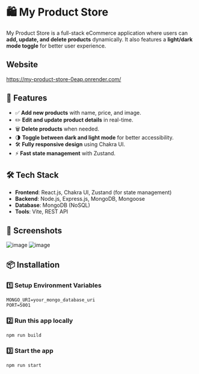 # 🛍️ My Product Store
My Product Store is a full-stack eCommerce application where users can **add, update, and delete products** dynamically. It also features a **light/dark mode toggle** for better user experience.
## Website 
https://my-product-store-0eap.onrender.com/
## 🚀 Features
- ✅ **Add new products** with name, price, and image.
- ✏️ **Edit and update product details** in real-time.
- 🗑️ **Delete products** when needed.
- 🌗 **Toggle between dark and light mode** for better accessibility.
- 🛠 **Fully responsive design** using Chakra UI.
- ⚡ **Fast state management** with Zustand.

## 🛠️ Tech Stack
- **Frontend**: React.js, Chakra UI, Zustand (for state management)
- **Backend**: Node.js, Express.js, MongoDB, Mongoose
- **Database**: MongoDB (NoSQL)
- **Tools**: Vite, REST API

## 📸 Screenshots
![image](https://github.com/user-attachments/assets/45413deb-6d4d-4d8f-834b-de6b50bba393)
![image](https://github.com/user-attachments/assets/c8f22c73-d6e9-432a-bd77-f09c564bced8)

<!-- Replace with correct path -->

## 📦 Installation
### 1️⃣  Setup Environment Variables
    MONGO_URI=your_mongo_database_uri
    PORT=5001
### 2️⃣  Run this app locally
    npm run build
### 3️⃣  Start the app
    npm run start    
    

   


